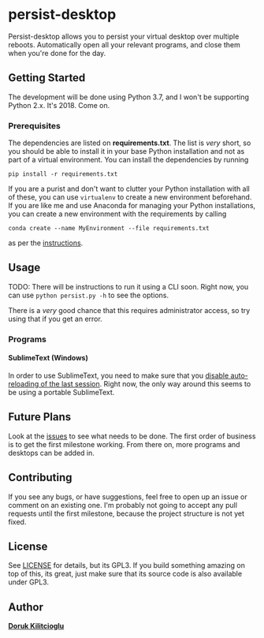 # persist-desktop
Persist-desktop allows you to persist your virtual desktop over multiple reboots. Automatically open all your relevant programs, and close them when you're done for the day.

## Getting Started

The development will be done using Python 3.7, and I won't be supporting Python 2.x. It's 2018. Come on.

### Prerequisites

The dependencies are listed on **requirements.txt**. The list is _very_ short, so you should be able to install it in your base Python installation and not as part of a virtual environment. You can install the dependencies by running
```
pip install -r requirements.txt
```
If you are a purist and don't want to clutter your Python installation with all of these, you can use `virtualenv` to create a new environment beforehand. If you are like me and use Anaconda for managing your Python installations, you can create a new environment with the requirements by calling
```
conda create --name MyEnvironment --file requirements.txt
```
as per the [instructions](https://conda.io/docs/using/envs.html#create-an-environment).

## Usage

TODO: There will be instructions to run it using a CLI soon. Right now, you can use `python persist.py -h` to see the options.

There is a _very_ good chance that this requires administrator access, so try using that if you get an error.

### Programs

#### SublimeText (Windows)

In order to use SublimeText, you need to make sure that you [disable auto-reloading of the last session](https://forum.sublimetext.com/t/disable-automatic-loading-of-last-session/4132/15). Right now, the only way around this seems to be using a portable SublimeText.

## Future Plans

Look at the [issues](https://github.com/dorukkilitcioglu/persist-desktop/issues) to see what needs to be done. The first order of business is to get the first milestone working. From there on, more programs and desktops can be added in.

## Contributing

If you see any bugs, or have suggestions, feel free to open up an issue or comment on an existing one. I'm probably not going to accept any pull requests until the first milestone, because the project structure is not yet fixed.

## License
See [LICENSE](LICENSE) for details, but its GPL3. If you build something amazing on top of this, its great, just make sure that its source code is also available under GPL3.

## Author
**[Doruk Kilitcioglu](https://dorukkilitcioglu.github.io/)**
